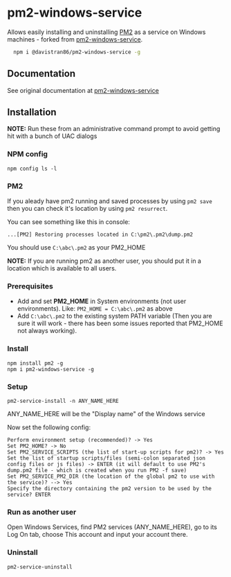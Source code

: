# pm2-windows-service

Allows easily installing and uninstalling [PM2](https://github.com/Unitech/PM2/) as a service on Windows machines - forked from [pm2-windows-service](https://github.com/jon-hall/pm2-windows-service).

```sh
  npm i @davistran86/pm2-windows-service -g
```

## Documentation

See original documentation at [pm2-windows-service](https://github.com/jon-hall/pm2-windows-service)

## Installation

**NOTE:** Run these from an administrative command prompt to avoid getting hit with a bunch of UAC dialogs

### NPM config

```
npm config ls -l
```

### PM2

If you aleady have pm2 running and saved processes by using `pm2 save` then you can check it's location by using `pm2 resurrect`.

You can see something like this in console:

```
...[PM2] Restoring processes located in C:\pm2\.pm2\dump.pm2
```

You should use `C:\abc\.pm2` as your PM2_HOME

**NOTE:** If you are running pm2 as another user, you should put it in a location which is available to all users.

### Prerequisites

- Add and set **PM2_HOME** in System environments (not user environments). Like: `PM2_HOME = C:\abc\.pm2` as above
- Add `C:\abc\.pm2` to the existing system PATH variable (Then you are sure it will work - there has been some issues reported that PM2_HOME not always working).

### Install

```
npm install pm2 -g
npm i pm2-windows-service -g
```

### Setup

```
pm2-service-install -n ANY_NAME_HERE
```

ANY_NAME_HERE will be the "Display name" of the Windows service

Now set the following config:

```
Perform environment setup (recommended)? -> Yes
Set PM2_HOME? -> No
Set PM2_SERVICE_SCRIPTS (the list of start-up scripts for pm2)? -> Yes
Set the list of startup scripts/files (semi-colon separated json config files or js files) -> ENTER (it will default to use PM2's dump.pm2 file - which is created when you run PM2 -f save)
Set PM2_SERVICE_PM2_DIR (the location of the global pm2 to use with the service)? --> Yes
Specify the directory containing the pm2 version to be used by the service? ENTER
```

### Run as another user

Open Windows Services, find PM2 services (ANY_NAME_HERE), go to its Log On tab, choose This account and input your account there.

### Uninstall

```
pm2-service-uninstall
```
